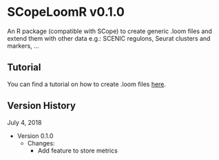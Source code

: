 # SCopeLoomR v0.1.0
An R package (compatible with SCope) to create generic .loom files and extend them with other data e.g.: SCENIC regulons, Seurat clusters and markers, ...

## Tutorial
You can find a tutorial on how to create .loom files [here](https://github.com/aertslab/SCopeLoomR/blob/master/vignettes/SCopeLoomR_tutorial.Rmd).

## Version History

July 4, 2018

* Version 0.1.0
   * Changes:
     * Add feature to store metrics